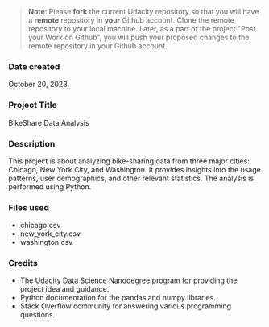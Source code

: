 >**Note**: Please **fork** the current Udacity repository so that you will have a **remote** repository in **your** Github account. Clone the remote repository to your local machine. Later, as a part of the project "Post your Work on Github", you will push your proposed changes to the remote repository in your Github account.

### Date created
October 20, 2023.

### Project Title
BikeShare Data Analysis

### Description
This project is about analyzing bike-sharing data from three major cities: Chicago, New York City, and Washington. It provides insights into the usage patterns, user demographics, and other relevant statistics. The analysis is performed using Python.

### Files used
- chicago.csv
- new_york_city.csv
- washington.csv

### Credits
- The Udacity Data Science Nanodegree program for providing the project idea and guidance.
- Python documentation for the pandas and numpy libraries.
- Stack Overflow community for answering various programming questions.

